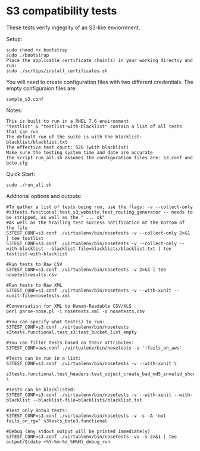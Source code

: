  S3 compatibility tests
========================

These tests verify ingegrity of an S3-like enviornment.

Setup:

	sudo chmod +x bootstrap
	sudo ./bootstrap
	Place the applicable certificate chain(s) in your working directoy and run:
	sudo ./scrtips/install_certificates.sh

You will need to create configuration files with two different credentials. The empty configuraion files are:

	sample_s3.conf
	
Notes:

	This is built to run in a RHEL 7.6 environment
	"testlist" & "testlist-with-blacklist" contain a list of all tests that can run
	The default run of the suite is with the blacklist: blacklist/blacklist.txt
	The effective test count: 526 (with blacklist)
	Make sure the testing system time and date are accurate
	The script run_all.sh assumes the configuration files are: s3.conf and boto.cfg
	
Quick Start:
	
	sudo ./run_all.sh
	
Additonal options and outputs:

	#To gather a list of tests being run, use the flags: -v --collect-only
	#s3tests.functional.test_s3_website.test_routing_generator -- needs to be stripped, as well as the " ... ok" 
	#As well as the trailing test success notification at the bottom of the file
	S3TEST_CONF=s3.conf ./virtualenv/bin/nosetests -v --collect-only 2>&1 | tee testlist
	S3TEST_CONF=s3.conf ./virtualenv/bin/nosetests -v --collect-only --with-blacklist --blacklist-file=blacklists/blacklist.txt | tee testlist-with-blacklist
	
	#Run tests to Raw CSV
	S3TEST_CONF=s3.conf ./virtualenv/bin/nosetests -v 2>&1 | tee nosetestresults.csv
	
	#Run tests to Raw XML
	S3TEST_CONF=s3.conf ./virtualenv/bin/nosetests -v --with-xunit --xunit-file=nosetests.xml
	
	#Conversation for XML to Human-Readable CSV/XLS
	perl parse-nose.pl -i nosetests.xml -o nosetests.csv

	#You can specify what test(s) to run:
	S3TEST_CONF=s3.conf ./virtualenv/bin/nosetests s3tests.functional.test_s3:test_bucket_list_empty

	#You can filter tests based on their attributes:
	S3TEST_CONF=aws.conf ./virtualenv/bin/nosetests -a '!fails_on_aws'

	#Tests can be run in a list:
	S3TEST_CONF=s3.conf ./virtualenv/bin/nosetests -v --with-xunit \
		s3tests.functional.test_headers:test_object_create_bad_md5_invalid_short \
		
	#Tests can be blacklisted:
	S3TEST_CONF=s3.conf ./virtualenv/bin/nosetests -v --with-xunit --with-blacklist --blacklist-file=blacklists/blacklist.txt
	
	#Test only Boto3 tests:
	S3TEST_CONF=s3.conf ./virtualenv/bin/nosetests -v -s -A 'not fails_on_rgw' s3tests_boto3.functional
		
	#Debug (Any stdout output will be printed immediately)
	S3TEST_CONF=s3.conf ./virtualenv/bin/nosetests -vv -s 2>&1 | tee output/$(date +%Y-%m-%d_%H%M)_debug_run
